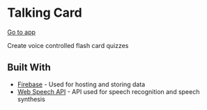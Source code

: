 # Talking Card

[Go to app](https://co-op-hackathon.firebaseapp.com/)

Create voice controlled flash card quizzes

## Built With

* [Firebase](https://firebase.google.com/) - Used for hosting and storing data
* [Web Speech API](https://developer.mozilla.org/en-US/docs/Web/API/Web_Speech_API) - API used for speech recognition and speech synthesis
